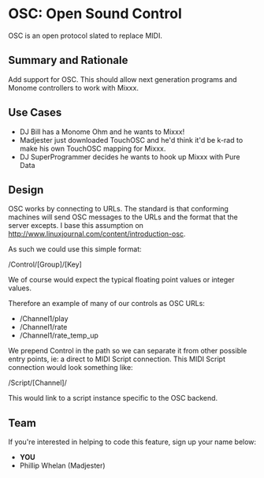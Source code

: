 # OSC: Open Sound Control

OSC is an open protocol slated to replace MIDI.

## Summary and Rationale

Add support for OSC. This should allow next generation programs and
Monome controllers to work with Mixxx.

## Use Cases

  - DJ Bill has a Monome Ohm and he wants to Mixxx\!
  - Madjester just downloaded TouchOSC and he'd think it'd be k-rad to
    make his own TouchOSC mapping for Mixxx.
  - DJ SuperProgrammer decides he wants to hook up Mixxx with Pure Data

## Design

OSC works by connecting to URLs. The standard is that conforming
machines will send OSC messages to the URLs and the format that the
server excepts. I base this assumption on
<http://www.linuxjournal.com/content/introduction-osc>.

As such we could use this simple format:

/Control/\[Group\]/\[Key\]

We of course would expect the typical floating point values or integer
values.

Therefore an example of many of our controls as OSC URLs:

  - /Channel1/play
  - /Channel1/rate
  - /Channel1/rate\_temp\_up

We prepend Control in the path so we can separate it from other possible
entry points, ie: a direct to MIDI Script connection. This MIDI Script
connection would look something like:

/Script/\[Channel\]/

This would link to a script instance specific to the OSC backend.

## Team

If you're interested in helping to code this feature, sign up your name
below:

  - **YOU**
  - Phillip Whelan (Madjester)
